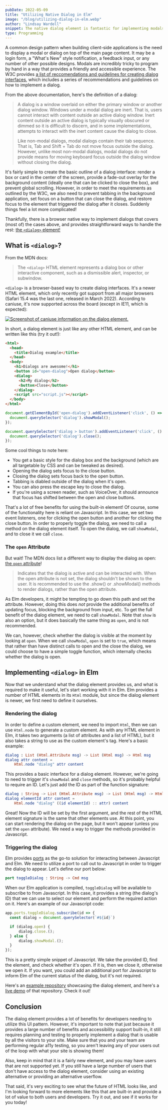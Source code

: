 ```yaml
---
pubDate: 2022-05-09
title: "Utilizing Native Dialog in Elm"
image: "/blog/utilizing-dialog-in-elm.webp"
author: "Lindsay Wardell"
snippet: The native dialog element is fantastic for implementing modals. Let's explore how to make it work within Elm!
type: Programming
---
```

A common design pattern when building client-side applications is the need to display a modal or dialog on top of the main page content. It may be a login form, a "What's New" style notification, a feedback input, or any number of other possible designs. Modals are incredibly tricky to program by hand in a way that provides a friendly and accessible experience. The W3C provides [a list of reccomendations and guidelines for creating dialog interfaces](https://www.w3.org/TR/wai-aria-practices/#dialog_modal), which includes a series of recommendations and guidelines on how to implement a dialog.

From the above documentation, here's the definition of a dialog:

> A dialog is a window overlaid on either the primary window or another dialog window. Windows under a modal dialog are inert. That is, users cannot interact with content outside an active dialog window. Inert content outside an active dialog is typically visually obscured or dimmed so it is difficult to discern, and in some implementations, attempts to interact with the inert content cause the dialog to close.
>
> Like non-modal dialogs, modal dialogs contain their tab sequence. That is, Tab and Shift + Tab do not move focus outside the dialog. However, unlike most non-modal dialogs, modal dialogs do not provide means for moving keyboard focus outside the dialog window without closing the dialog.

It's fairly simple to create the basic outline of a dialog interface: render a box or card in the center of the screen, provide a fade-out overlay for the background content (ideally one that can be clicked to close the box), and prevent global scrolling. However, in order to meet the requirements as outlined by the W3C, we also need to prevent tabbing in the background application, set focus on a button that can close the dialog, and restore focus to the element that triggered the dialog after it closes. Suddenly things feel a lot more complicated!

Thankfully, there is a browser native way to implement dialogs that covers (most of) the cases above, and provides straightforward ways to handle the rest: [the `<dialog>` element!](https://developer.mozilla.org/en-US/docs/Web/HTML/Element/dialog)

## What is `<dialog>`?

From the MDN docs:

> The `<dialog>` HTML element represents a dialog box or other interactive component, such as a dismissible alert, inspector, or subwindow.

`<dialog>` is a browser-based way to create dialog interfaces. It's a newer HTML element, which only recently got support from all major browsers (Safari 15.4 was the last one, released in March 2022). According to caniuse, it's now supported across the board (except in IE11, which is expected):

[![Screenshot of caniuse information on the dialog element.](/blog/dialog-caniuse.png)](https://caniuse.com/dialog)

In short, a dialog element is just like any other HTML element, and can be written like this (try it out!):

```html
<html>
  <head>
    <title>Dialog example</title>
  </head>
  <body>
    <h1>Dialogs are awesome!</h1>
    <button id="open-dialog">Open dialog</button>
    <dialog>
      <h2>My dialog</h2>
      <button>Close</button>
    </dialog>
    <script src="script.js"></script>
  </body>
</html>
```

```js
document.getElementById('open-dialog').addEventListener('click', () => {
  document.querySelector('dialog').showModal();
});

document.querySelector('dialog > button').addEventListener('click', () => {
  document.querySelector('dialog').close();
});
```

Some cool things to note here:

- You get a basic style for the dialog box and the background (which are all targetable by CSS and can be tweaked as desired).
- Opening the dialog sets focus to the close button.
- Closing the dialog sets focus back to the open button.
- Tabbing is diabled outside of the dialog when it's open.
- You can also press the escape key to close the dialog.
- If you're using a screen reader, such as VoiceOver, it should announce that focus has shifted between the open and close buttons.

That's a lot of free benefits for using the built-in element! Of course, some of the functionality here is reliant on Javascript. In this case, we set two event listeners, one for clicking the open button and another for clicking the close button. In order to properly toggle the dialog, we need to call a method on the dialog element itself. To open the dialog, we call `showModal`, and to close it we call `close`.

### The `open` Attribute

But wait! The MDN docs list a different way to display the dialog as open: [the `open` attribute](https://developer.mozilla.org/en-US/docs/Web/HTML/Element/dialog#attr-open)!

> Indicates that the dialog is active and can be interacted with. When the open attribute is not set, the dialog shouldn't be shown to the user. It is recommended to use the .show() or .showModal() methods to render dialogs, rather than the open attribute.

As Elm developers, it might be tempting to go down this path and set the attribute. However, doing this does *not* provide the additional benefits of updating focus, blocking the background from input, etc. To get the full benefit of the dialog element, we need to call `showModal`. Note that `show` is also an option, but it does basically the same thing as `open`, and is not recommended.

We can, however, check whether the dialog is visible at the moment by looking at `open`. When we call `showModal`, `open` is set to `true`, which means that rather than have distinct calls to open and the close the dialog, we could choose to have a simple toggle function, which internally checks whether the dialog is open.

## Implementing `<dialog>` in Elm

Now that we understand what the dialog element provides us, and what is required to make it useful, let's start working with it in Elm. Elm provides a number of HTML elements in its `Html` module, but since the dialog element is newer, we first need to define it ourselves.

### Rendering the dialog

In order to define a custom element, we need to import `Html`, then we can use `Html.node` to generate a custom element. As with any HTML element in Elm, it takes two arguments (a list of attributes and a list of HTML), but it also takes a string to use as the custom element's tag. Here's a basic example:

```elm
dialog : List (Html.Attribute msg) -> List (Html msg) -> Html msg
dialog attr content =
    Html.node "dialog" attr content
```

This provides a basic interface for a dialog element. However, we're going to need to trigger it's `showModal` and `close` methods, so it's probably helpful to require an ID. Let's just add the ID as part of the function signature:

```elm
dialog : String -> List (Html.Attribute msg) -> List (Html msg) -> Html msg
dialog elementId attr content =
    Html.node "dialog" ((id elementId) :: attr) content
```

Great! Now the ID will be set by the first argument, and the rest of the HTML element signature is the same that other elements use. At this point, you can start rendering the dialog on the page, but it won't appear (unless you set the `open` attribute). We need a way to trigger the methods provided in Javascript.

### Triggering the dialog

Elm provides [ports](https://guide.elm-lang.org/interop/ports.html) as the go-to solution for interacting between Javascript and Elm. We need to utilize a port to call out to Javascript in order to trigger the dialog to appear. Let's define our port below:

```elm
port toggleDialog : String -> Cmd msg
```

When our Elm application is compiled, `toggleDialog` will be available to subscribe to from Javascript. In this case, it provides a string (the dialog's ID) that we can use to select our element and perform the required action on it. Here's an example of our Javascript code:

```js
app.ports.toggleDialog.subscribe(id => {
  const dialog = document.querySelector(`#${id}`)

  if (dialog.open) {
      dialog.close.();
  } else {
      dialog.showModal.();
  }
});
```

This is a pretty simple snippet of Javascript. We take the provided ID, find the element, and check whether it's open. If it is, then we close it, otherwise we open it. If you want, you could add an additional port for Javascript to inform Elm of the current status of the dialog, but it's not required.

Here's an [example repository](https://github.com/lindsaykwardell/elm-dialog-example) showcasing the dialog element, and here's a [live demo](https://elm-dialog-example.netlify.app/) of that repository. Check it out!

## Conclusion

The dialog element provides a lot of benefits for developers needing to utilize this UI pattern. However, it's important to note that just because it provides a large number of benefits and accessibility support built-in, it still requires planning and testing to properly implement a dialog that is usable by all the visitors to your site. Make sure that you and your team are performing regular a11y testing, so you aren't leaving any of your users out of the loop with what your site is showing them!

Also, keep in mind that it is a fairly new element, and you may have users that are not supported yet. If you still have a large number of users that don't have access to the dialog element, consider using an existing alternative or providing an alternative userflow.

That said, it's very exciting to see what the future of HTML looks like, and I'm looking forward to more elements like this that are built-in and provide a lot of value to both users and developers. Try it out, and see if it works for you today!